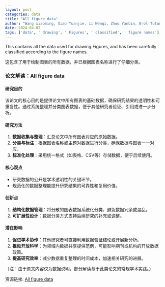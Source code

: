 ```yaml
---
layout: post
categories: data
title: "All figure data"
author: "Wang xiaoming, Xiao Yuanjie, Li Wenqi, Zhou Yanbin, Erol Tutumluer, Chen Yuliang, Li Zhiyong"
date: 2024-04-02
tags: ['data', ' drawing', ' Figures', ' classified', ' figure names']
---
```


This contains all the data used for drawing Figures, and has been carefully classified according to the figure names.

这包含了用于绘制图表的所有数据，并已根据图表名称进行了仔细分类。

### 论文解读：All figure data  

#### **研究目的**  
该论文的核心目的是提供论文中所有图表的基础数据，确保研究结果的透明性和可重复性。通过系统整理并分类图表数据，便于其他研究者验证、引用或进一步分析。  

#### **研究方法**  
1. **数据收集与整理**：汇总论文中所有图表对应的原始数据。  
2. **分类与标注**：根据图表名称或主题对数据进行分类，确保数据与图表一一对应。  
3. **标准化处理**：采用统一格式（如表格、CSV等）存储数据，便于后续使用。  

#### **核心观点**  
- 研究数据的公开是学术透明性的关键环节。  
- 规范化的数据整理能提升研究结果的可靠性和复用价值。  

#### **创新点**  
1. **结构化数据管理**：将分散的图表数据系统化分类，避免数据冗余或混乱。  
2. **可扩展性设计**：数据分类方式支持后续研究的补充或调整。  

#### **潜在影响**  
1. **促进学术协作**：其他研究者可直接利用数据验证结论或开展新分析。  
2. **推动开放科学**：为领域内数据共享提供范例，可能影响期刊或机构的开放数据政策。  
3. **提高研究效率**：减少数据重复整理的时间成本，加速相关研究的进展。  

（注：由于原文内容仅为数据说明，部分解读基于此类论文的常规学术实践。）

资源链接: [All figure data](https://doi.org/10.57760/sciencedb.16825)

